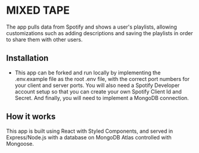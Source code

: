 # MIXED TAPE


The app pulls data from Spotify and shows a user's playlists, allowing customizations such as adding descriptions and saving the playlists in order to share them with other users.

## Installation

- This app can be forked and run locally by implementing the .env.example file as the root .env file, with the correct port numbers for your client and server ports. You will also need a Spotify Developer account setup so that you can create your own Spotify Client Id and Secret. And finally, you will need to implement a MongoDB connection.

## How it works

This app is built using React with Styled Components, and served in Express/Node.js with a database on MongoDB Atlas controlled with Mongoose.  
